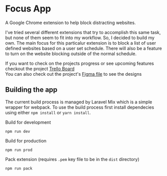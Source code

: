 # Focus App

A Google Chrome extension to help block distracting websites. 

I've tried several different extensions that try to accomplish this same task, but none of them seem to fit into my workflow. So, I decided to build my own. The main focus for this particalur extension is to block a list of user defined websites based on a user set schedule. There will also be a feature to turn on the website blocking outside of the normal schedule.

If you want to check on the projects progress or see upcoming features checkout the project [Trello Board](https://trello.com/b/v07z1DJY/focus-app)<br> You can also check out the project's [Figma file](https://www.figma.com/file/TC2TZJLhhl6a8LqPPzT8ACxt/Focus-App) to see the designs


## Building the app

The current build process is managed by Laravel Mix which is a simple wrapper for webpack. To use the build process first install dependecies using either `npm install` or `yarn install`.

Build for development
```shell
npm run dev
```

Build for production
```shell
npm run prod
```
Pack extension (requires `.pem` key file to be in the `dist` directory)
```shell
npm run pack
```